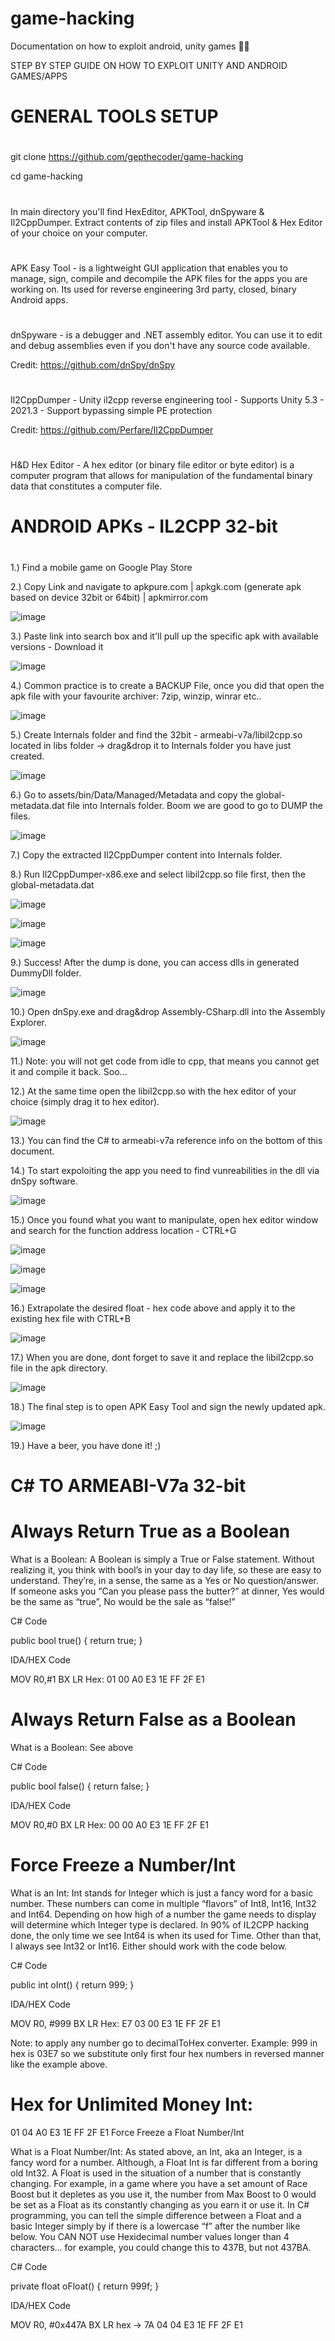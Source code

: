 # game-hacking
Documentation on how to exploit android, unity games 🐱‍💻

STEP BY STEP GUIDE ON HOW TO EXPLOIT UNITY AND ANDROID GAMES/APPS


#
# GENERAL TOOLS SETUP
#
git clone https://github.com/gepthecoder/game-hacking

cd game-hacking
#
In main directory you'll find HexEditor, APKTool, dnSpyware & Il2CppDumper. Extract contents of zip files and install APKTool & Hex Editor of your choice on your computer.
#
APK Easy Tool - is a lightweight GUI application that enables you to manage, sign, compile and decompile the APK files for the apps you are working on. Its used for reverse engineering 3rd party, closed, binary Android apps.
#
dnSpyware - is a debugger and .NET assembly editor. You can use it to edit and debug assemblies even if you don't have any source code available.

Credit: https://github.com/dnSpy/dnSpy
#
Il2CppDumper - Unity il2cpp reverse engineering tool - Supports Unity 5.3 - 2021.3 - Support bypassing simple PE protection

Credit: https://github.com/Perfare/Il2CppDumper
#
H&D Hex Editor - A hex editor (or binary file editor or byte editor) is a computer program that allows for manipulation of the fundamental binary data that constitutes a computer file. 
#

#
# ANDROID APKs - IL2CPP 32-bit
#

1.) Find a mobile game on Google Play Store

2.) Copy Link and navigate to apkpure.com | apkgk.com (generate apk based on device 32bit or 64bit) | apkmirror.com

![image](https://user-images.githubusercontent.com/38008294/178573632-450cade6-fad5-40a9-a20f-2e03c4765084.png)

3.) Paste link into search box and it'll pull up the specific apk with available versions - Download it

![image](https://user-images.githubusercontent.com/38008294/178573509-ecdc4c2f-a677-4be4-b32a-1705427dd427.png)

4.) Common practice is to create a BACKUP File, once you did that open the apk file with your favourite archiver: 7zip, winzip, winrar etc..

![image](https://user-images.githubusercontent.com/38008294/178574288-992dd651-b96e-4364-8f75-942c92d82ed3.png)

5.) Create Internals folder and find the 32bit - armeabi-v7a/libil2cpp.so located in libs folder -> drag&drop it to Internals folder you have just created.

![image](https://user-images.githubusercontent.com/38008294/178574711-623e5b31-9e17-4259-a6fc-e30e5e8b6927.png)

6.) Go to assets/bin/Data/Managed/Metadata and copy the global-metadata.dat file into Internals folder. Boom we are good to go to DUMP the files.
 
![image](https://user-images.githubusercontent.com/38008294/178574783-f2dcf3db-a724-456f-bb7a-4e27e31d7d3c.png)

7.) Copy the extracted Il2CppDumper content into Internals folder.

8.) Run Il2CppDumper-x86.exe and select libil2cpp.so file first, then the global-metadata.dat

![image](https://user-images.githubusercontent.com/38008294/179053041-45ddbe9b-a9f8-43e1-af9b-3e96553bb9a1.png)

![image](https://user-images.githubusercontent.com/38008294/179053238-1a86d9db-ed00-4083-9da7-8226c61cfae4.png)

![image](https://user-images.githubusercontent.com/38008294/179053264-9a37cfaa-f310-4f9d-91e5-81ee27c59909.png)

9.) Success! After the dump is done, you can access dlls in generated DummyDll folder.

![image](https://user-images.githubusercontent.com/38008294/179053412-4aa18186-5295-47e8-a32c-b1016070dcfa.png)

10.) Open dnSpy.exe and drag&drop Assembly-CSharp.dll into the Assembly Explorer.

![image](https://user-images.githubusercontent.com/38008294/179053835-9f4dd06c-012c-48b7-87b4-4e638b18e6e8.png)

11.) Note: you will not get code from idle to cpp, that means you cannot get it and compile it back. Soo...

12.) At the same time open the libil2cpp.so with the hex editor of your choice (simply drag it to hex editor).

![image](https://user-images.githubusercontent.com/38008294/179054686-92ab3483-51db-43c2-8e73-91dc834d7a99.png)

13.) You can find the C# to armeabi-v7a reference info on the bottom of this document.

14.) To start expoloiting the app you need to find vunreabilities in the dll via dnSpy software.

![image](https://user-images.githubusercontent.com/38008294/179053714-05678915-bb1a-48cb-a557-c08b6025f58b.png)

15.) Once you found what you want to manipulate, open hex editor window and search for the function address location - CTRL+G

![image](https://user-images.githubusercontent.com/38008294/179055094-c5bb53c5-817e-4bd5-a22e-dff9e074abd9.png)

![image](https://user-images.githubusercontent.com/38008294/179056185-f33ea5e3-712c-4f44-9bdf-4d73284c1b64.png)

![image](https://user-images.githubusercontent.com/38008294/179056772-47403d7a-a6ec-4ebd-ad99-7b2d92ba3b80.png)

16.) Extrapolate the desired float - hex code above and apply it to the existing hex file with CTRL+B

![image](https://user-images.githubusercontent.com/38008294/179057424-3033cca9-f8b7-49cd-9bbc-9742738e673f.png)

17.) When you are done, dont forget to save it and replace the libil2cpp.so file in the apk directory.

![image](https://user-images.githubusercontent.com/38008294/179057616-9fcf500f-016a-45c3-ba39-0b9fe31f57a9.png)

18.) The final step is to open APK Easy Tool and sign the newly updated apk.

![image](https://user-images.githubusercontent.com/38008294/179058164-fd54d556-c91d-455d-b497-25f91fa8c7a2.png)

19.) Have a beer, you have done it! ;) 



#
# C# TO ARMEABI-V7a 32-bit
#
# Always Return True as a Boolean

What is a Boolean:
A Boolean is simply a True or False statement. Without realizing it, you think with bool’s in your day to day life, so these are easy to understand. They’re, in a sense, the same as a Yes or No question/answer. If someone asks you  “Can you please pass the butter?” at dinner, Yes would be the same as “true”, No would be the sale as “false!”

C# Code

public bool true() {
return true;
}

IDA/HEX Code

MOV R0,#1
BX LR
Hex: 01 00 A0 E3 1E FF 2F E1

# Always Return False as a Boolean

What is a Boolean: See above

C# Code

public bool false() {
return false;
}

IDA/HEX Code

MOV R0,#0
BX LR
Hex: 00 00 A0 E3 1E FF 2F E1

# Force Freeze a Number/Int

What is an Int:
Int stands for Integer which is just a fancy word for a basic number. These numbers can come in multiple “flavors” of Int8, Int16, Int32 and Int64. Depending on how high of a number the game needs to display will determine which Integer type is declared. In 90% of IL2CPP hacking done, the only time we see Int64 is when its used for Time. Other than that, I always see Int32 or Int16. Either should work with the code below.

C# Code

public int oInt() {
return 999;
}

IDA/HEX Code

MOV R0, #999
BX LR
Hex: E7 03 00 E3 1E FF 2F E1

Note: to apply any number go to decimalToHex converter. Example: 999 in hex is 03E7 so we substitute only first four hex 
numbers in reversed manner like the example above.

# Hex for Unlimited Money Int:

01 04 A0 E3 1E FF 2F E1
Force Freeze a Float Number/Int

What is a Float Number/Int:
As stated above, an Int, aka an Integer, is a fancy word for a number. Although, a Float Int is far different from a boring old Int32. A Float is used in the situation of a number that is constantly changing. For example, in a game where you have a set amount of Race Boost but it depletes as you use it, the number from Max Boost to 0 would be set as a Float as its constantly changing as you earn it or use it. In C# programming, you can tell the simple difference between a Float and a basic Integer simply by if there is a lowercase “f” after the number like below.
You CAN NOT use Hexidecimal number values longer than 4 characters… for example, you could change this to 437B, but not 437BA.

C# Code

private float oFloat()
{
return 999f;
}

IDA/HEX Code

MOV R0, #0x447A
BX LR
hex -> 7A 04 04 E3 1E FF 2F E1

